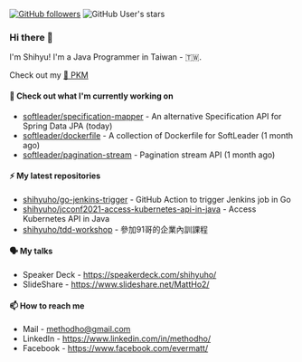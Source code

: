 [![GitHub followers](https://img.shields.io/github/followers/shihyuho?style=social)](https://github.com/shihyuho?tab=followers)
![GitHub User's stars](https://img.shields.io/github/stars/shihyuho?style=social)

### Hi there 👋

I'm Shihyu! I'm a Java Programmer in Taiwan - 🇹🇼. 

Check out my [🌱 PKM](https://shihyuho.github.io/pkm/)

#### 👷 Check out what I'm currently working on

- [softleader/specification-mapper](https://github.com/softleader/specification-mapper) - An alternative Specification API for Spring Data JPA (today)
- [softleader/dockerfile](https://github.com/softleader/dockerfile) - A collection of Dockerfile for SoftLeader (1 month ago)
- [softleader/pagination-stream](https://github.com/softleader/pagination-stream) - Pagination stream API (1 month ago)

#### ⚡ My latest repositories

- [shihyuho/go-jenkins-trigger](https://github.com/shihyuho/go-jenkins-trigger) - GitHub Action to trigger Jenkins job in Go
- [shihyuho/jcconf2021-access-kubernetes-api-in-java](https://github.com/shihyuho/jcconf2021-access-kubernetes-api-in-java) - Access Kubernetes API in Java
- [shihyuho/tdd-workshop](https://github.com/shihyuho/tdd-workshop) - 參加91哥的企業內訓課程

#### 🗣️ My talks

- Speaker Deck - https://speakerdeck.com/shihyuho/
- SlideShare - https://www.slideshare.net/MattHo2/

#### 📫 How to reach me

- Mail - methodho@gmail.com
- LinkedIn - https://www.linkedin.com/in/methodho/
- Facebook - https://www.facebook.com/evermatt/


